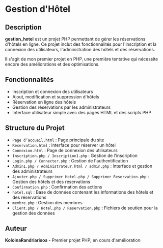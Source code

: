 # Gestion d'Hôtel

## Description
**gestion_hotel** est un projet PHP permettant de gérer les réservations d'hôtels en ligne. Ce projet inclut des fonctionnalités pour l'inscription et la connexion des utilisateurs, l'administration des hôtels et des réservations.

Il s'agit de mon premier projet en PHP, une première tentative qui nécessite encore des améliorations et des optimisations.

## Fonctionnalités
- Inscription et connexion des utilisateurs
- Ajout, modification et suppression d'hôtels
- Réservation en ligne des hôtels
- Gestion des réservations par les administrateurs
- Interface utilisateur simple avec des pages HTML et des scripts PHP

## Structure du Projet

- `Page d’accueil.html` : Page principale du site
- `Reservation.html` : Interface pour réserver un hôtel
- `Connexion.html` : Page de connexion des utilisateurs
- `Inscription.php / Inscription1.php` : Gestion de l'inscription
- `Login.php / Connecter.php` : Gestion de l'authentification
- `Admin1.php / Administrateur.html / admin.php` : Interface et gestion des administrateurs
- `Ajouter.php / Supprimer Hotel.php / Supprimer Reservation.php` : Gestion des hôtels et des réservations
- `Confirmation.php` : Confirmation des actions
- `hotel.sql` : Base de données contenant les informations des hôtels et des réservations
- `membre.php` : Gestion des membres
- `Client.php / Hotel.php / Reservation.php` : Fichiers de soutien pour la gestion des données

## Auteur
**KoloinaRandriarisoa** - Premier projet PHP, en cours d'amélioration
